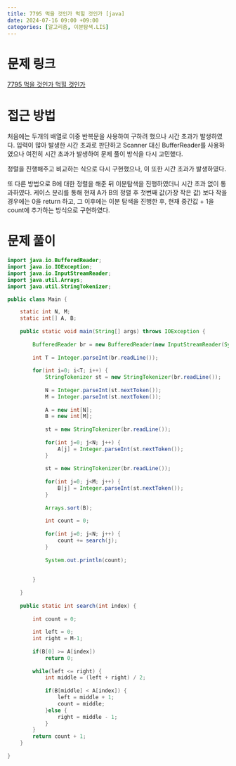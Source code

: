 ```yaml
---
title: 7795 먹을 것인가 먹힐 것인가 [java]
date: 2024-07-16 09:00 +09:00
categories: [알고리즘, 이분탐색.LIS]
---
```

# 문제 링크
[7795 먹을 것인가 먹힐 것인가](https://www.acmicpc.net/problem/7795)

# 접근 방법
처음에는 두개의 배열로 이중 반복문을 사용하여 구하려 했으나 시간 초과가 발생하였다. 입력이 많아 발생한 시간 초과로 판단하고 Scanner 대신 BufferReader를 사용하였으나 여전히 시간 초과가 발생하여 문제 풀이 방식을 다시 고민했다.

정렬을 진행해주고 비교하는 식으로 다시 구현했으나, 이 또한 시간 초과가 발생하였다.

또 다른 방법으로 B에 대한 정렬을 해준 뒤 이분탐색을 진행하였더니 시간 초과 없이 통과하였다. 케이스 분리를 통해 현재 A가 B의 정렬 후 첫번째 값(가장 작은 값) 보다 작을 경우에는 0을 return 하고, 그 이후에는 이분 탐색을 진행한 후, 현재 중간값 + 1을 count에 추가하는 방식으로 구현하였다.


# 문제 풀이
```java
import java.io.BufferedReader;
import java.io.IOException;
import java.io.InputStreamReader;
import java.util.Arrays;
import java.util.StringTokenizer;

public class Main {

	static int N, M;
	static int[] A, B;
	
	public static void main(String[] args) throws IOException {
		
		BufferedReader br = new BufferedReader(new InputStreamReader(System.in));
		
		int T = Integer.parseInt(br.readLine());
		
		for(int i=0; i<T; i++) {
			StringTokenizer st = new StringTokenizer(br.readLine());
			
			N = Integer.parseInt(st.nextToken());
			M = Integer.parseInt(st.nextToken());
			
			A = new int[N];
			B = new int[M];
			
			st = new StringTokenizer(br.readLine());
			
			for(int j=0; j<N; j++) {
				A[j] = Integer.parseInt(st.nextToken());
			}
			
			st = new StringTokenizer(br.readLine());
			
			for(int j=0; j<M; j++) {
				B[j] = Integer.parseInt(st.nextToken());
			}
			
			Arrays.sort(B);
			
			int count = 0;
			
			for(int j=0; j<N; j++) {
				count += search(j);
			}
			
			System.out.println(count);
		
		
		}
		
	}
	
	public static int search(int index) {
		
		int count = 0;
		
		int left = 0;
		int right = M-1;
		
		if(B[0] >= A[index])
			return 0;
		
		while(left <= right) {
			int middle = (left + right) / 2;
			
			if(B[middle] < A[index]) {
				left = middle + 1;
				count = middle;
			}else {
				right = middle - 1;
			}
		}
		return count + 1;
	}
	
}


```
